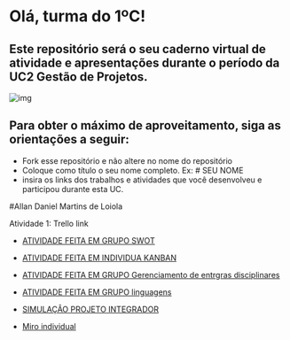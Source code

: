 # Olá, turma do 1ºC! 
## Este repositório será o seu caderno virtual de atividade e apresentações durante o período da UC2 Gestão de Projetos. 

![img](https://blog.acelerato.com/wp-content/uploads/2020/08/5-beneficios-da-gesta%CC%83o-de-projetos-para-a-sua-empresa-1200x640.png)

## Para obter o máximo de aproveitamento, siga as orientações a seguir:

- Fork esse repositório e não altere no nome do repositório
- Coloque como título o seu nome completo. Ex: # SEU NOME
- insira os links dos trabalhos e atividades que você desenvolveu e participou durante esta UC.

#Allan Daniel Martins de Loiola

Atividade 1: Trello link

  * [ATIVIDADE FEITA EM GRUPO SWOT](https://trello.com/invite/b/GOPJrfkO/ATTI3cd42deadf09322bab0ba8b9ad975b8bBA8EB77F/analise-swot-amazon)

  * [ATIVIDADE FEITA EM INDIVIDUA KANBAN](https://trello.com/invite/b/DWSK6XMf/ATTIdc180c25255a2549c00b5f227310cade1D71AEEE/projeto-pessoal)
  
  * [ATIVIDADE FEITA EM GRUPO Gerenciamento de entrgras disciplinares](https://trello.com/b/I1S2d8iI/gerenciamento-de-entregas-disciplinares-1)
    
  * [ATIVIDADE FEITA EM GRUPO linguagens](https://www.canva.com/design/DAGEjciwvGs/vSqc2OGltcH_2QQ1LCnF5w/edit?utm_content=DAGEjciwvGs&utm_campaign=designshare&utm_medium=link2&utm_source=sharebutton)
      
  * [SIMULAÇÂO PROJETO INTEGRADOR](https://www.canva.com/design/DAGCfvKibA4/OlvxCvUgIoPQpSIN0uqHGQ/edit?utm_content=DAGCfvKibA4&utm_campaign=designshare&utm_medium=link2&utm_source=sharebutton)

  * [Miro individual](https://miro.com/app/board/uXjVKHgVLHE=/?share_link_id=962365935238)
      
